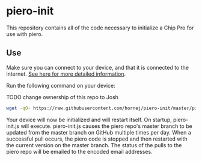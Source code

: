 # piero-init

This repository contains all of the code necessary to initialize a Chip Pro for use with piero.

## Use

Make sure you can connect to your device, and that it is connected to the internet. [See here for more detailed information](https://docs.getchip.com/chip_pro.html#connect-and-control).

Run the following command on your device:

TODO change ownership of this repo to Josh
```bash
wget -qO- https://raw.githubusercontent.com/hornej/piero-init/master/piero-init.sh | bash
```

Your device will now be initialized and will restart itself. On startup, piero-init.js will execute.
piero-init.js causes the piero repo's master branch to be updated from the master branch on GitHub multiple times per day.
When a successful pull occurs, the piero code is stopped and then restarted with the current version on the master branch.
The status of the pulls to the piero repo will be emailed to the encoded email addresses.
